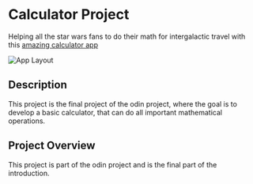 # Calculator Project

Helping all the star wars fans to do their math for intergalactic travel with this [amazing calculator app](https://mojoee.github.io/04_Calculator/)

![App Layout](./images/finalApp.png)


## Description

This project is the final project of the odin project, where the goal is to develop a basic calculator, that can do all important mathematical operations.


## Project Overview

This project is part of the odin project and is the final part of the introduction.



